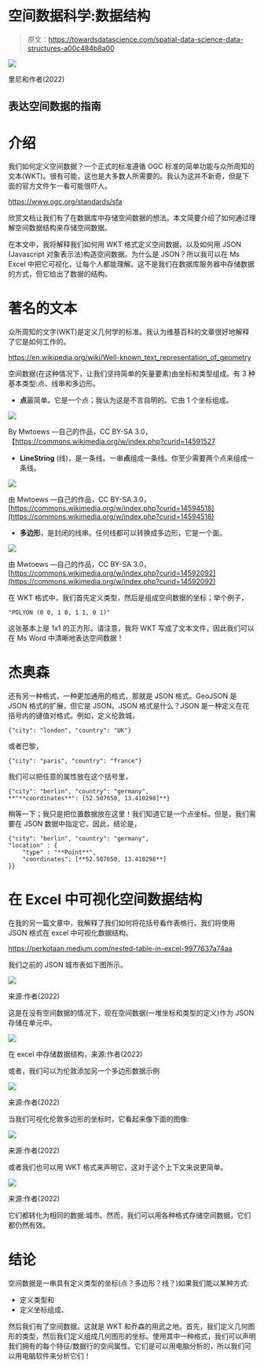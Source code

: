 # 空间数据科学:数据结构

> 原文：<https://towardsdatascience.com/spatial-data-science-data-structures-a00c484b8a00>

![](img/90a883a760056a40a0eeab35f7b40eb9.png)

里尼和作者(2022)

## 表达空间数据的指南

# 介绍

我们如何定义空间数据？一个正式的标准遵循 OGC 标准的简单功能与众所周知的文本(WKT)。很有可能，这也是大多数人所需要的。我认为这并不新奇，但是下面的官方文件乍一看可能很吓人。

<https://www.ogc.org/standards/sfa>  

欣赏文档让我们有了在数据库中存储空间数据的想法。本文简要介绍了如何通过理解空间数据结构来存储空间数据。

在本文中，我将解释我们如何用 WKT 格式定义空间数据，以及如何用 JSON (Javascript 对象表示法)构造空间数据。为什么是 JSON？所以我可以在 Ms Excel 中把它可视化，让每个人都能理解。这不是我们在数据库服务器中存储数据的方式，但它给出了数据的结构。

# 著名的文本

众所周知的文字(WKT)是定义几何学的标准。我认为维基百科的文章很好地解释了它是如何工作的。

<https://en.wikipedia.org/wiki/Well-known_text_representation_of_geometry>  

空间数据(在这种情况下，让我们坚持简单的矢量要素)由坐标和类型组成。有 3 种基本类型:点、线串和多边形。

*   **点**最简单。它是一个点；我认为这是不言自明的。它由 1 个坐标组成。

![](img/a0b1a93c2228e72a8701e7da3aaf84c7.png)

By Mwtoews —自己的作品，CC BY-SA 3.0，【https://commons.wikimedia.org/w/index.php?curid=14591527 

*   **LineString** (线)，是一条线。一串**点**组成一条线。你至少需要两个点来组成一条线。

![](img/d02a2389656c53feee4492bdfa692eb9.png)

由 Mwtoews —自己的作品，CC BY-SA 3.0，[https://commons.wikimedia.org/w/index.php?curid=14594518](https://commons.wikimedia.org/w/index.php?curid=14594518)

*   **多边形**，是封闭的线串。任何线都可以转换成多边形，它是一个面。

![](img/bfd9a5ad4d901f5b7db9de286b35cdc5.png)

由 Mwtoews —自己的作品，CC BY-SA 3.0，[https://commons.wikimedia.org/w/index.php?curid=14592092](https://commons.wikimedia.org/w/index.php?curid=14592092)

在 WKT 格式中，我们首先定义类型，然后是组成空间数据的坐标；举个例子，

```
"POLYON (0 0, 1 0, 1 1, 0 1)"
```

这张基本上是 1x1 的正方形。请注意，我将 WKT 写成了文本文件，因此我们可以在 Ms Word 中清晰地表达空间数据！

# 杰奥森

还有另一种格式，一种更加通用的格式，那就是 JSON 格式。GeoJSON 是 JSON 格式的扩展，但它是 JSON。JSON 格式是什么？JSON 是一种定义在花括号内的键值对格式。例如，定义伦敦城，

```
{"city": "london", "country": "UK"}
```

或者巴黎，

```
{"city": "paris", "country": "france"}
```

我们可以把任意的属性放在这个括号里，

```
{"city": "berlin", "country": "germany", 
**"**coordinates**": [52.507650, 13.410298]**}
```

稍等一下；我只是把位置数据放在这里！我们知道它是一个点坐标。但是，我们需要在 JSON 数据中指定它。因此，结论是，

```
{"city": "berlin", "country": "germany",
"location" : {
    "type" : "**Point**",
    "coordinates": [**52.507650, 13.410298**]
}}
```

# 在 Excel 中可视化空间数据结构

在我的另一篇文章中，我解释了我们如何将花括号看作表格行。我们将使用 JSON 格式在 excel 中可视化数据结构。

<https://perkotaan.medium.com/nested-table-in-excel-9977637a74aa>  

我们之前的 JSON 城市表如下图所示。

![](img/5e72073cb0344da68553a0342783175b.png)

来源:作者(2022)

这是在没有空间数据的情况下，现在空间数据(一堆坐标和类型的定义)作为 JSON 存储在单元中。

![](img/b02df03041af8e4ff48465ee9421eb34.png)

在 excel 中存储数据结构，来源:作者(2022)

或者，我们可以为伦敦添加另一个多边形数据示例

![](img/e45d9193f5035df2631ba55472b26324.png)

来源:作者(2022)

当我们可视化伦敦多边形的坐标时，它看起来像下面的图像:

![](img/8d1921791591edeba6d4e916e4209324.png)

来源:作者(2022)

或者我们也可以用 WKT 格式来声明它，这对于这个上下文来说更简单。

![](img/1d721177e543bc97188fa51dd9a3fc1a.png)

来源:作者(2022)

它们都转化为相同的数据:城市。然而，我们可以用各种格式存储空间数据，它们都仍然有效。

# 结论

空间数据是一串具有定义类型的坐标(点？多边形？线？)如果我们能以某种方式:

*   定义类型和
*   定义坐标组成、

然后我们有了空间数据。这就是 WKT 和乔森的用武之地。首先，我们定义几何图形的类型，然后我们定义组成几何图形的坐标。使用其中一种格式，我们可以声明我们拥有的每个特征/数据行的空间属性。它们是可以用电脑分析的，所以我们可以用电脑软件来分析它们！